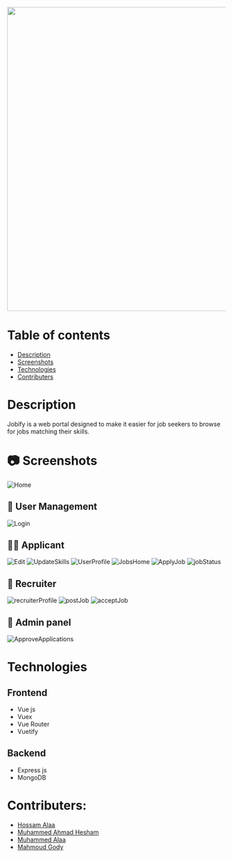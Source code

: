 
<p align="center"> 
    <img src="frontend\src\assets\Jobify_logo.png" width="700"/>
</p>

# Table of contents
- [Description](#Description)
- [Screenshots](#Screenshots)
- [Technologies](#Technologies)
- [Contributers](#Contributers)

# Description
Jobify is a web portal designed to make it easier for job seekers to browse for jobs matching their skills.
# 📷 Screenshots
![Home](https://github.com/Etshawy1/Jobify/blob/main/Images/Home.png)
## 🔑 User Management
![Login](https://github.com/Etshawy1/Jobify/blob/main/Images/login.png)
## 🙍‍♂️ Applicant
![Edit](https://github.com/Etshawy1/Jobify/blob/main/Images/editProfile.png)
![UpdateSkills](https://github.com/Etshawy1/Jobify/blob/main/Images/UpdateSkills.png)
![UserProfile](https://github.com/Etshawy1/Jobify/blob/main/Images/userProfile.png)
![JobsHome](https://github.com/Etshawy1/Jobify/blob/main/Images/jobsHome.png)
![ApplyJob](https://github.com/Etshawy1/Jobify/blob/main/Images/applyJob.png)
![jobStatus](https://github.com/Etshawy1/Jobify/blob/main/Images/jobStatus.png)

## 🏢 Recruiter
![recruiterProfile](https://github.com/Etshawy1/Jobify/blob/main/Images/recruiterProfile.png)
![postJob](https://github.com/Etshawy1/Jobify/blob/main/Images/postJob.png)
![acceptJob](https://github.com/Etshawy1/Jobify/blob/main/Images/acceptApply.png)
## 🔐 Admin panel
![ApproveApplications](https://github.com/Etshawy1/Jobify/blob/main/Images/adminRecruiterApplications.png)

# Technologies
## Frontend
- Vue js
- Vuex
- Vue Router
- Vuetify
## Backend
- Express js
- MongoDB

# Contributers:
- [Hossam Alaa](https://github.com/hossamalaa69)
- [Muhammed Ahmad Hesham](https://github.com/Etshawy1)
- [Muhammed Alaa](https://github.com/MuhammeedAlaa)
- [Mahmoud Gody](https://github.com/Moodrammer)
